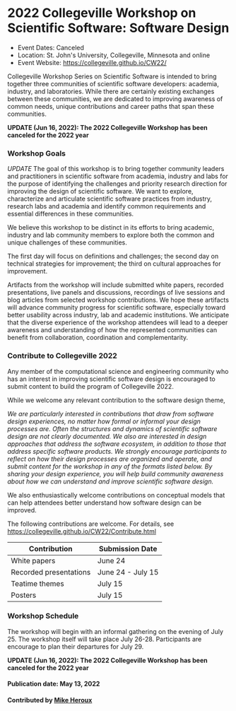 # 2022 Collegeville Workshop on Scientific Software: Software Design

- Event Dates: Canceled
- Location: St. John's University, Collegeville, Minnesota and online
- Event Website: https://collegeville.github.io/CW22/

<!-- deck starts -->
Collegeville Workshop Series on Scientific Software is intended to bring together three communities of scientific software developers: academia, industry, and laboratories. While there are certainly existing exchanges between these communities, we are dedicated to improving awareness of common needs, unique contributions and career paths that span these communities.
<!-- deck ends -->


**UPDATE (Jun 16, 2022): The 2022 Collegeville Workshop has been canceled for the 2022 year**

### Workshop Goals

*UPDATE* The goal of this workshop is to bring together community leaders and practitioners in scientific software from academia, industry and labs for the purpose of identifying the challenges and priority research direction for improving the design of scientific software. We want to explore, characterize and articulate scientific software practices from industry, research labs and academia and identify common requirements and essential differences in these communities.

We believe this workshop to be distinct in its efforts to bring academic, industry and lab community members to explore both the common and unique challenges of these communities.

The first day will focus on definitions and challenges; the second day on technical strategies for improvement; the third on cultural approaches for improvement.

Artifacts from the workshop will include submitted white papers, recorded presentations, live panels and discussions, recordings of live sessions and blog articles from selected workshop contributions. We hope these artifacts will advance community progress for scientific software, especially toward better usability across industry, lab and academic institutions. We anticipate that the diverse experience of the workshop attendees will lead to a deeper awareness and understanding of how the represented communities can benefit from collaboration, coordination and complementarity.

### Contribute to Collegeville 2022

Any member of the computational science and engineering community who has an interest in improving scientific software design is encouraged to submit content to build the program of Collegeville 2022.

While we welcome any relevant contribution to the software design theme,

*We are particularly interested in contributions that draw from software design experiences, no matter how formal or informal your design processes are. Often the structures and dynamics of scientific software design are not clearly documented. We also are interested in design approaches that address the software ecosystem, in addition to those that address specific software products. We strongly encourage participants to reflect on how their design processes are organized and operate, and submit content for the workshop in any of the formats listed below. By sharing your design experience, you will help build community awareness about how we can understand and improve scientific software design.*

We also enthusiastically welcome contributions on conceptual models that can help attendees better understand how software design can be improved.

The following contributions are welcome. For details, see <https://collegeville.github.io/CW22/Contribute.html>

| Contribution| Submission Date |
|-------------|-----------------|
| White papers | June 24 | 
| Recorded presentations | June 24 - July 15 | 
| Teatime themes | July 15 |
| Posters     |July 15  |

### Workshop Schedule

The workshop will begin with an informal gathering on the evening of July 25.  The workshop itself will take place July 26-28.  Participants are encourage to plan their departures for July 29.

**UPDATE (Jun 16, 2022): The 2022 Collegeville Workshop has been canceled for the 2022 year**


#### Publication date: May 13, 2022
#### Contributed by [Mike Heroux](https://github.com/maherou "Mike Heroux GitHub Profile")

<!---
Publish: yes
Pinned: no
Topics: software engineering, conferences and workshops
--->


